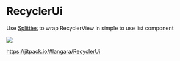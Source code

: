 # RecyclerUi

Use [Splitties](https://github.com/LouisCAD/Splitties) to wrap RecyclerView in simple to use list component

[![](https://jitpack.io/v/langara/RecyclerUi.svg)](https://jitpack.io/#langara/RecyclerUi)

https://jitpack.io/#langara/RecyclerUi
